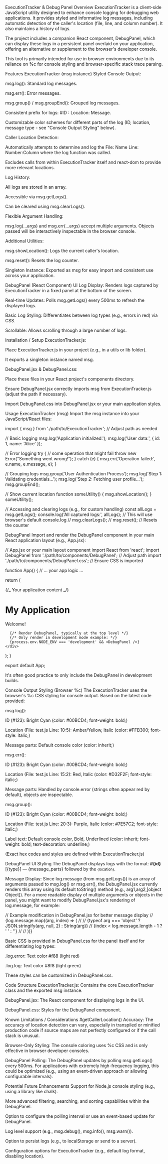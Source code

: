 ExecutionTracker & Debug Panel
Overview
ExecutionTracker is a client-side JavaScript utility designed to enhance console logging for debugging web applications. It provides styled and informative log messages, including automatic detection of the caller's location (file, line, and column number). It also maintains a history of logs.

The project includes a companion React component, DebugPanel, which can display these logs in a persistent panel overlaid on your application, offering an alternative or supplement to the browser's developer console.

This tool is primarily intended for use in browser environments due to its reliance on %c for console styling and browser-specific stack trace parsing.

Features
ExecutionTracker (msg instance)
Styled Console Output:

msg.log(): Standard log messages.

msg.err(): Error messages.

msg.group() / msg.groupEnd(): Grouped log messages.

Consistent prefix for logs: #ID : Location: Message.

Customizable color schemes for different parts of the log (ID, location, message type - see "Console Output Styling" below).

Caller Location Detection:

Automatically attempts to determine and log the File: Name Line: Number:Column where the log function was called.

Excludes calls from within ExecutionTracker itself and react-dom to provide more relevant locations.

Log History:

All logs are stored in an array.

Accessible via msg.getLogs().

Can be cleared using msg.clearLogs().

Flexible Argument Handling:

msg.log(...args) and msg.err(...args) accept multiple arguments. Objects passed will be interactively inspectable in the browser console.

Additional Utilities:

msg.showLocation(): Logs the current caller's location.

msg.reset(): Resets the log counter.

Singleton Instance: Exported as msg for easy import and consistent use across your application.

DebugPanel (React Component)
UI Log Display: Renders logs captured by ExecutionTracker in a fixed panel at the bottom of the screen.

Real-time Updates: Polls msg.getLogs() every 500ms to refresh the displayed logs.

Basic Log Styling: Differentiates between log types (e.g., errors in red) via CSS.

Scrollable: Allows scrolling through a large number of logs.

Installation / Setup
ExecutionTracker.js:

Place ExecutionTracker.js in your project (e.g., in a utils or lib folder).

It exports a singleton instance named msg.

DebugPanel.jsx & DebugPanel.css:

Place these files in your React project's components directory.

Ensure DebugPanel.jsx correctly imports msg from ExecutionTracker.js (adjust the path if necessary).

Import DebugPanel.css into DebugPanel.jsx or your main application styles.

Usage
ExecutionTracker (msg)
Import the msg instance into your JavaScript/React files:

import { msg } from './path/to/ExecutionTracker'; // Adjust path as needed

// Basic logging
msg.log('Application initialized.');
msg.log('User data:', { id: 1, name: 'Alice' });

// Error logging
try {
// some operation that might fail
throw new Error("Something went wrong!");
} catch (e) {
msg.err('Operation failed:', e.name, e.message, e);
}

// Grouping logs
msg.group('User Authentication Process');
msg.log('Step 1: Validating credentials...');
msg.log('Step 2: Fetching user profile...');
msg.groupEnd();

// Show current location
function someUtility() {
msg.showLocation();
}
someUtility();

// Accessing and clearing logs (e.g., for custom handling)
const allLogs = msg.getLogs();
console.log('All captured logs:', allLogs); // This will use browser's default console.log
// msg.clearLogs();
// msg.reset(); // Resets the counter

DebugPanel
Import and render the DebugPanel component in your main React application layout (e.g., App.jsx):

// App.jsx or your main layout component
import React from 'react';
import DebugPanel from './path/to/components/DebugPanel'; // Adjust path
import './path/to/components/DebugPanel.css'; // Ensure CSS is imported

function App() {
// ... your app logic ...

return (

<div>
{/_ Your application content _/}
<h1>My Application</h1>
<p>Welcome!</p>

      {/* Render DebugPanel, typically at the top level */}
      {/* Only render in development mode example: */}
      {process.env.NODE_ENV === 'development' && <DebugPanel />}
    </div>

);
}

export default App;

It's often good practice to only include the DebugPanel in development builds.

Console Output Styling (Browser %c)
The ExecutionTracker uses the browser's %c CSS styling for console output. Based on the latest code provided:

msg.log():

ID (#123): Bright Cyan (color: #00BCD4; font-weight: bold;)

Location (File: test.js Line: 10:5): Amber/Yellow, Italic (color: #FFB300; font-style: italic;)

Message parts: Default console color (color: inherit;)

msg.err():

ID (#123): Bright Cyan (color: #00BCD4; font-weight: bold;)

Location (File: test.js Line: 15:2): Red, Italic (color: #D32F2F; font-style: italic;)

Message parts: Handled by console.error (strings often appear red by default), objects are inspectable.

msg.group():

ID (#123): Bright Cyan (color: #00BCD4; font-weight: bold;)

Location (File: test.js Line: 20:3): Purple, Italic (color: #7E57C2; font-style: italic;)

Label text: Default console color, Bold, Underlined (color: inherit; font-weight: bold; text-decoration: underline;)

(Exact hex codes and styles are defined within ExecutionTracker.js)

DebugPanel UI Styling
The DebugPanel displays logs with the format: <strong>#{id}</strong> [{type}] — {message_parts} followed by the <small>{location}</small>.

Message Display: Since log.message (from msg.getLogs()) is an array of arguments passed to msg.log() or msg.err(), the DebugPanel.jsx currently renders this array using its default toString() method (e.g., arg1,arg2,[object Object]). For a more readable display of multiple arguments or objects in the panel, you might want to modify DebugPanel.jsx's rendering of log.message, for example:

// Example modification in DebugPanel.jsx for better message display
// {log.message.map((arg, index) => (
// <span key={index}>
// {typeof arg === 'object' ? JSON.stringify(arg, null, 2) : String(arg)}
// {index < log.message.length - 1 ? ' ' : ''}
// </span>
// ))}

Basic CSS is provided in DebugPanel.css for the panel itself and for differentiating log types:

.log.error: Text color #f88 (light red)

.log.log: Text color #8f8 (light green)

These styles can be customized in DebugPanel.css.

Code Structure
ExecutionTracker.js: Contains the core ExecutionTracker class and the exported msg instance.

DebugPanel.jsx: The React component for displaying logs in the UI.

DebugPanel.css: Styles for the DebugPanel component.

Known Limitations / Considerations
#getCallerLocation() Accuracy: The accuracy of location detection can vary, especially in transpiled or minified production code if source maps are not perfectly configured or if the call stack is unusual.

Browser-Only Styling: The console coloring uses %c CSS and is only effective in browser developer consoles.

DebugPanel Polling: The DebugPanel updates by polling msg.getLogs() every 500ms. For applications with extremely high-frequency logging, this could be optimized (e.g., using an event-driven approach or allowing configurable intervals).

Potential Future Enhancements
Support for Node.js console styling (e.g., using a library like chalk).

More advanced filtering, searching, and sorting capabilities within the DebugPanel.

Option to configure the polling interval or use an event-based update for DebugPanel.

Log level support (e.g., msg.debug(), msg.info(), msg.warn()).

Option to persist logs (e.g., to localStorage or send to a server).

Configuration options for ExecutionTracker (e.g., default log format, disabling location).
